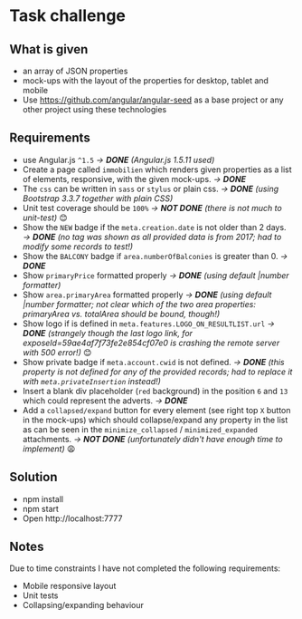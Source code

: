 # Task challenge

## What is given

*   an array of JSON properties
*   mock-ups with the layout of the properties for desktop, tablet and mobile
*   Use https://github.com/angular/angular-seed as a base project or any other project using these technologies

## Requirements

*   use Angular.js `^1.5` _→ **DONE** (Angular.js 1.5.11 used)_
*   Create a page called `immobilien` which renders given properties as a list of elements, responsive, with the given mock-ups. _→ **DONE**_
*   The `css` can be written in `sass` or `stylus` or plain css. _→ **DONE** (using Bootstrap 3.3.7 together with plain CSS)_
*   Unit test coverage should be `100%` _→ **NOT DONE** (there is not much to unit-test)_ 😊
*   Show the `NEW` badge if the `meta.creation.date` is not older than 2 days. _→ **DONE** (no tag was shown as all provided data is from 2017; had to modify some records to test!)_
*   Show the `BALCONY` badge if `area.numberOfBalconies` is greater than 0. _→ **DONE**_
*   Show `primaryPrice` formatted properly _→ **DONE** (using default |number formatter)_
*   Show `area.primaryArea` formatted properly _→ **DONE** (using default |number formatter; not clear which of the two area properties: primaryArea vs. totalArea should be bound, though!)_
*   Show logo if is defined in `meta.features.LOGO_ON_RESULTLIST.url` _→ **DONE** (strangely though the last logo link, for exposeId=59ae4af7f73fe2e854cf07e0 is crashing the remote server with 500 error!)_ 😊
*   Show private badge if `meta.account.cwid` is not defined. _→ **DONE** (this property is not defined for any of the provided records; had to replace it with `meta.privateInsertion` instead!)_
*   Insert a blank div placeholder (`red` background) in the position `6` and `13` which could represent the adverts. _→ **DONE**_
*   Add a `collapsed/expand` button for every element (see right top `X` button in the mock-ups) which should collapse/expand any property in the list as can be seen in the `minimize_collapsed` / `minimized_expanded` attachments. _→ **NOT DONE** (unfortunately didn't have enough time to implement)_ 😩

## Solution

*   npm install
*   npm start
*   Open http://localhost:7777

## Notes

Due to time constraints I have not completed the following requirements:

*   Mobile responsive layout
*   Unit tests
*   Collapsing/expanding behaviour

